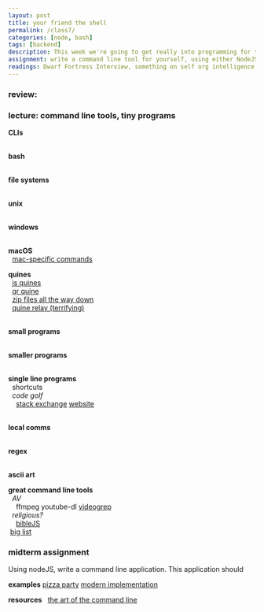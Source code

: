 ```yaml
---  
layout: post  
title: your friend the shell  
permalink: /class7/  
categories: [node, bash]
tags: [backend]
description: This week we're going to get really into programming for the command line! A chance to get up close and personal with your filesystem! Abandon the need for UI!
assignment: write a command line tool for yourself, using either NodeJS or bash. This tool should address some need you have from your computer which it does not currently address.
readings: Dwarf Fortress Interview, something on self org intelligence (Jenna Sutela?). Is there some cellular net art?
---  
```

  
### review:   
  
### lecture: command line tools, tiny programs  

**CLIs**  
  

**bash**  
  


**file systems**  
  

**unix**  
  

**windows**  
  

**macOS**  
  [mac-specific commands](https://github.com/herrbischoff/awesome-macos-command-line)

**quines**  
  [js quines](https://2ality.com/2012/09/javascript-quine.html)  
  [qr quine](https://www.quaxio.com/qrquine/)  
  [zip files all the way down](https://research.swtch.com/zip)  
  [quine relay (terrifying)](https://github.com/mame/quine-relay)  
  

**small programs**  
  

**smaller programs**  
  

**single line programs**  
  shortcuts  
  *code golf*  
    [stack exchange](https://codegolf.stackexchange.com) [website](https://code-golf.io)  
  

**local comms**  
  

**regex**  
  

**ascii art**

**great command line tools**  
  *AV*  
    ffmpeg youtube-dl [videogrep](https://antiboredom.github.io/videogrep/)  
  *religious?*  
    [bibleJS](https://github.com/BibleJS/BibleApp)  
 [big list](https://github.com/agarrharr/awesome-cli-apps)  

### midterm assignment

Using nodeJS, write a command line application. This application should 


**examples**
[pizza party](http://www.coryarcangel.com/things-i-made/2004-009-pizza-party) [modern implementation](https://github.com/brianmxwll/SiriProxy-PizzaParty)

**resources**
  [the art of the command line](https://github.com/jlevy/the-art-of-command-line#one-liners)